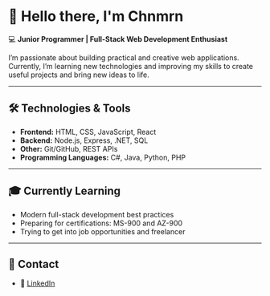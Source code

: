 # 👋 Hello there, I'm Chnmrn

💻 **Junior Programmer | Full-Stack Web Development Enthusiast**

I’m passionate about building practical and creative web applications.  
Currently, I’m learning new technologies and improving my skills to create useful projects and bring new ideas to life.

---

## 🛠️ Technologies & Tools
- **Frontend:** HTML, CSS, JavaScript, React  
- **Backend:** Node.js, Express, .NET, SQL  
- **Other:** Git/GitHub, REST APIs
- **Programming Languages:** C#, Java, Python, PHP

---

## 🎓 Currently Learning
- Modern full-stack development best practices  
- Preparing for certifications: MS-900 and AZ-900
- Trying to get into job opportunities and freelancer

---

## 🤝 Contact 
- 💼 [LinkedIn](www.linkedin.com/in/juan-diego-sanchez-gamboa-6a6492343)  
